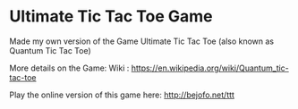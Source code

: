 # Ultimate Tic Tac Toe Game

Made my own version of the Game Ultimate Tic Tac Toe (also known as Quantum Tic Tac Toe)

More details on the Game: 
Wiki : https://en.wikipedia.org/wiki/Quantum_tic-tac-toe

Play the online version of this game here:
http://bejofo.net/ttt
